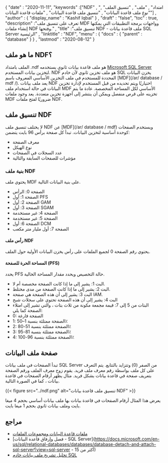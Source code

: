 {
  "date" : "2020-11-11",
  "keywords" :["NDF" , "امتداد" , "ملف" , "تنسيق الملف" , "نوع ملف قاعدة البيانات" , "تنسيق ملف قاعدة البيانات" , "ملفات قاعدة البيانات"] ,
  "author" : {
    "display_name" : "Kashif Iqbal"
} ,
  "draft" : "false",
  "toc" : true,
  "description" :"تعرف على تنسيق ملف MDF وواجهات برمجة التطبيقات التي يمكنها إنشاء ملفات NDF وفتحها." ,
  "title" :"تنسيق ملف NDF - ملف قاعدة بيانات SQL Server الرئيسية" ,
  "linktitle" : "NDF",
  "menu" : {
    "docs" : {
      "parent" : "database"
}
} ,
  "lastmod" : "2020-08-12"
}

## ما هو ملف NDF؟

الملف بامتداد .ndf هو ملف قاعدة بيانات ثانوي يستخدمه [Microsoft SQL Server](https://en.wikipedia.org/wiki/Microsoft_SQL_Server) لتخزين بيانات المستخدم. NDF هو ملف تخزين ثانوي لأن خادم SQL يخزن البيانات المحددة للمستخدم في ملف التخزين الأساسي المعروف باسم [MDF](/ar/ database / mdf /). يعد ملف بيانات NDF اختياريًا ويتم تحديده من قبل المستخدم لإدارة تخزين البيانات في حالة استخدام ملف MDF الأساسي لكل المساحة المخصصة. عادة ما يتم تخزينه على قرص منفصل ويمكن أن ينتشر إلى أجهزة تخزين متعددة. يعد وجود ملفات MDF ضروريًا لفتح ملفات NDF.

## تنسيق ملف NDF

لا يختلف تنسيق ملف NDF عن [MDF](/ar/ database / mdf) ويستخدم الصفحات كوحدة أساسية لتخزين البيانات. تبدأ كل صفحة برأس 96 بايت يتضمن:

* معرف الصفحة
* نوع الهيكل
* عدد السجلات في الصفحات
* مؤشرات للصفحات السابقة والتالية

### بنية ملف NDF

يحتوي ملف MDF على بنية البيانات التالية.

* الصفحة 0: الرأس
* الصفحة 1: أول PFS
* الصفحة 2: أول GAM
* الصفحة 3: أول SGAM
* الصفحة 4: غير مستخدمة
* الصفحة 5: غير مستخدمة
* الصفحة 6: أول DCM
* الصفحة 7: أول مليار متر مكعب

#### رأس ملف NDF

يحتوي رقم الصفحة 0 لجميع الملفات على رأس يخزن البيانات الأولية حول الملف.

#### المساحة الحرة للصفحة (PFS)
يحدد PFS حالة التخصيص ويحدد مقدار المساحة الخالية.

* البت 1: يشير إلى ما إذا كانت الصفحة مخصصة أم لا.
* البت 2: يشير إلى ما إذا كانت الصفحة من مدى مختلط.
* البت 3: يشير إلى أن هذه الصفحة هي صفحة IAM.
* البت 4: يشير إلى أن هذه الصفحة تحتوي على سجلات شبح
* البتات من 5 إلى 7: قيمة مجمعة مكونة من ثلاث بتات ، والتي تشير إلى امتلاء الصفحة كما يلي:
* 0: الصفحة فارغة
* 1: الصفحة ممتلئة بنسبة 1–50٪
* 2: الصفحة ممتلئة بنسبة 51-80٪
* 3: الصفحة ممتلئة بنسبة 81-95٪
* 4: الصفحة ممتلئة بنسبة 96-100٪

## صفحة ملف البيانات

تبدأ الصفحات في ملف بيانات SQL Server من الصفر (0) وتتزايد بالتتابع. يتم التعرف على كل ملف بواسطة رقم معرف ملف فريد. يقوم زوج معرف الملف ورقم الصفحة بتعريف صفحة في قاعدة بيانات بشكل فريد. مثال يظهر أرقام الصفحات في قاعدة بيانات ، كما في الصورة التالية.

{{< figure src="../ndf.png" alt="تنسيق ملف قاعدة بيانات NDF" >}}

يعرض هذا المثال أرقام الصفحات في قاعدة بيانات بها ملف بيانات أساسي بحجم 4 ميغا بايت وملف بيانات ثانوي بحجم 1 ميغا بايت.

## مراجع

* [ملفات قاعدة البيانات ومجموعات الملفات](https://docs.microsoft.com/en-us/sql/relational-databases/databases/database-files-and-filegroups؟redirectedfrom=MSDN&view=sql-server-ver15)
* [فصل وإرفاق قاعدة البيانات - SQL Server](https://docs.microsoft.com/en-us/sql/relational-databases/databases/database-detach-and-attach-sql-server؟view=sql-server - أكثر من 15)
* [تحليل تشريح ملف بيانات خادم SQL](https://blog.pythian.com/analyzing-sql-server-data-file-anatomy/)

